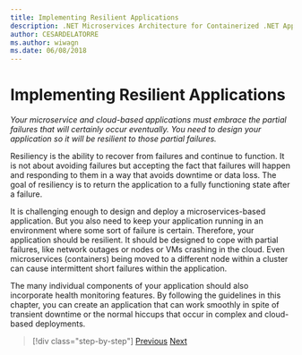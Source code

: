 ```yaml
---
title: Implementing Resilient Applications
description: .NET Microservices Architecture for Containerized .NET Applications | Implementing Resilient Applications
author: CESARDELATORRE
ms.author: wiwagn
ms.date: 06/08/2018
---
```

# Implementing Resilient Applications

*Your microservice and cloud-based applications must embrace the partial failures that will certainly occur eventually. You need to design your application so it will be resilient to those partial failures.*

Resiliency is the ability to recover from failures and continue to function. It is not about avoiding failures but accepting the fact that failures will happen and responding to them in a way that avoids downtime or data loss. The goal of resiliency is to return the application to a fully functioning state after a failure.

It is challenging enough to design and deploy a microservices-based application. But you also need to keep your application running in an environment where some sort of failure is certain. Therefore, your application should be resilient. It should be designed to cope with partial failures, like network outages or nodes or VMs crashing in the cloud. Even microservices (containers) being moved to a different node within a cluster can cause intermittent short failures within the application.

The many individual components of your application should also incorporate health monitoring features. By following the guidelines in this chapter, you can create an application that can work smoothly in spite of transient downtime or the normal hiccups that occur in complex and cloud-based deployments.


> [!div  class="step-by-step"]
> [Previous](../microservice-ddd-cqrs-patterns/microservice-application-layer-implementation-web-api.md)
> [Next](handle-partial-failure.md)
